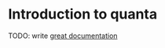 # Introduction to quanta

TODO: write [great documentation](http://jacobian.org/writing/what-to-write/)

